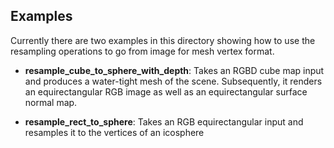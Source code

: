## Examples

Currently there are two examples in this directory showing how to use the resampling operations to go from image for mesh vertex format.

 - **resample_cube_to_sphere_with_depth**: Takes an RGBD cube map input and produces a water-tight mesh of the scene. Subsequently, it renders an equirectangular RGB image as well as an equirectangular surface normal map.

 - **resample_rect_to_sphere**: Takes an RGB equirectangular input and resamples it to the vertices of an icosphere